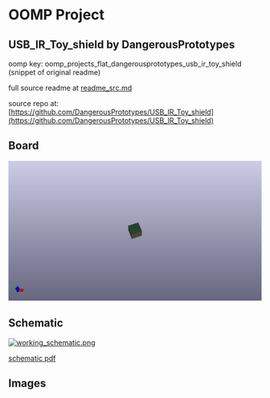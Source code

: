 # OOMP Project  
## USB_IR_Toy_shield  by DangerousPrototypes  
  
oomp key: oomp_projects_flat_dangerousprototypes_usb_ir_toy_shield  
(snippet of original readme)  
  
  
  full source readme at [readme_src.md](readme_src.md)  
  
source repo at: [https://github.com/DangerousPrototypes/USB_IR_Toy_shield](https://github.com/DangerousPrototypes/USB_IR_Toy_shield)  
## Board  
  
[![working_3d.png](working_3d_600.png)](working_3d.png)  
## Schematic  
  
[![working_schematic.png](working_schematic_600.png)](working_schematic.png)  
  
[schematic pdf](working_schematic.pdf)  
## Images  
